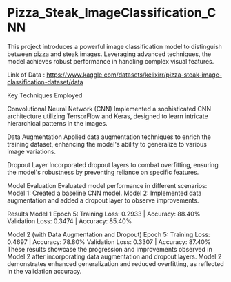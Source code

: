 # Pizza_Steak_ImageClassification_CNN
This project introduces a powerful image classification model to distinguish between pizza and steak images. Leveraging advanced techniques, the model achieves robust performance in handling complex visual features.

Link of Data : https://www.kaggle.com/datasets/kelixirr/pizza-steak-image-classification-dataset/data

Key Techniques Employed

Convolutional Neural Network (CNN)
Implemented a sophisticated CNN architecture utilizing TensorFlow and Keras, designed to learn intricate hierarchical patterns in the images.

Data Augmentation
Applied data augmentation techniques to enrich the training dataset, enhancing the model's ability to generalize to various image variations.

Dropout Layer
Incorporated dropout layers to combat overfitting, ensuring the model's robustness by preventing reliance on specific features.

Model Evaluation
Evaluated model performance in different scenarios:
Model 1: Created a baseline CNN model.
Model 2: Implemented data augmentation and added a dropout layer to observe improvements.

Results
Model 1
Epoch 5:
Training Loss: 0.2933 | Accuracy: 88.40%
Validation Loss: 0.3474 | Accuracy: 85.40%



Model 2 (with Data Augmentation and Dropout)
Epoch 5:
Training Loss: 0.4697 | Accuracy: 78.80%
Validation Loss: 0.3307 | Accuracy: 87.40%
These results showcase the progression and improvements observed in Model 2 after incorporating data augmentation and dropout layers. Model 2 demonstrates enhanced generalization and reduced overfitting, as reflected in the validation accuracy.








